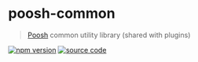 # poosh-common

> [Poosh](https://github.com/yvele/poosh) common utility library (shared with plugins)

[![npm version](https://img.shields.io/npm/v/poosh-common.svg)](https://www.npmjs.com/package/poosh-common)
[![source code](https://img.shields.io/badge/source%20code-master-blue.svg)](https://github.com/yvele/poosh/tree/master/packages/poosh-common)
